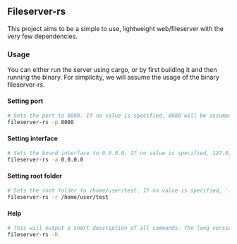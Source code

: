 ## Fileserver-rs

This project aims to be a simple to use, lightweight web/fileserver with the very few dependencies.

### Usage

You can either run the server using cargo, or by first building it and then running the binary. For simplicity, we will assume the usage of the binary fileserver-rs.

#### Setting port

```bash
# Sets the port to 8080. If no value is specified, 8080 will be assumed The long version is --port
fileserver-rs -p 8080
```

#### Setting interface

```bash
# Sets the bound interface to 0.0.0.0. If no value is specified, 127.0.0.1 will be used. The long version is --addr
fileserver-rs -a 0.0.0.0
```

#### Setting root folder

```bash
# Sets the root folder to /home/user/test. If no value is specified, '.' will be used. The long version is --root
fileserver-rs -r /home/user/test
```

#### Help

```bash
# This will output a short description of all commands. The long version is --help
fileserver-rs -h
```
